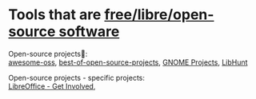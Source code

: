 
# Tools that are [free/libre/open-source software](https://trendless.tech/web-dev/)

Open-source projects💩:  
[awesome-oss](https://github.com/sereneblue/awesome-oss),
[best-of-open-source-projects](https://github.com/nicohaenggi/best-of-open-source-projects),
[GNOME Projects](https://wiki.gnome.org/Projects),
[LibHunt](https://www.libhunt.com/)

Open-source projects - specific projects:  
[LibreOffice - Get Involved](https://www.libreoffice.org/community/get-involved),
